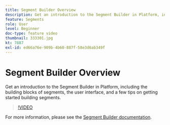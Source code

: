 ```yaml
---
title: Segment Builder Overview
description: Get an introduction to the Segment Builder in Platform, including the building blocks of segments, the user interface, and a few tips on getting started building segments.
feature: Segments
role: User
level: Beginner
doc-type: feature video
thumbnail: 333301.jpg
kt: 7887
exl-id: ed66a76e-909b-4b60-887f-58e3d6ab349f
---
```

# Segment Builder Overview

Get an introduction to the Segment Builder in Platform, including the building blocks of segments, the user interface, and a few tips on getting started building segments.

>[!VIDEO](https://video.tv.adobe.com/v/333301/?quality=12&learn=on)

For more information, please see the [Segment Builder documentation](https://experienceleague.adobe.com/docs/experience-platform/segmentation/ui/segment-builder.html).